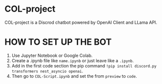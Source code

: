 # COL-project
COL-project is a Discrod chatbot powered by OpenAI Client and LLama API.

# HOW TO SET UP THE BOT

1. Use Jupyter Notebook or Google Colab.
2. Create a .ipynb file like ```name.ipynb``` or just leave like a ```.ipynb```.
3. Add in the first code section the pip command ```!pip install discord.py transformers nest_asyncio openai```.
4. Then go to ```COL-Script.ipynb``` and set the from ```preview``` to ```code```.
